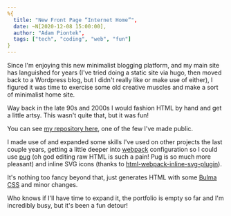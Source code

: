 ```yaml
---
%{
  title: "New Front Page “Internet Home”",
  date: ~N[2020-12-08 15:00:00],
  author: "Adam Piontek",
  tags: ["tech", "coding", "web", "fun"]
}
---
```


Since I'm enjoying this new minimalist blogging platform, and my main site has languished for years (I've tried doing a static site via hugo, then moved back to a Wordpress blog, but I didn't really like or make use of either), I figured it was time to exercise some old creative muscles and make a sort of minimalist home site.<!--more-->

Way back in the late 90s and 2000s I would fashion HTML by hand and get a little artsy. This wasn't quite that, but it was fun!

You can see [my repository here](https://73k.us/git/adam/73kus-front), one of the few I've made public.

I made use of and expanded some skills I've used on other projects the last couple years, getting a little deeper into [webpack](https://webpack.js.org/) configuration so I could use [pug](https://pugjs.org/api/getting-started.html) (oh god editing raw HTML is such a pain! Pug is so much more pleasant) and inline SVG icons (thanks to [html-webpack-inline-svg-plugin](https://www.npmjs.com/package/html-webpack-inline-svg-plugin)).

It's nothing too fancy beyond that, just generates HTML with some [Bulma CSS](https://bulma.io/) and minor changes.

Who knows if I'll have time to expand it, the portfolio is empty so far and I'm incredibly busy, but it's been a fun detour!